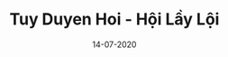 ---
layout: ampstory
title: Tuy Duyen Hoi - Hội Lầy Lội
date: 14-07-2020
cover:
   title: Tuy Duyen Hoi
   subtitle: <h3>1 phút sẽ hít thở 16 lần, mỗi lần khoảng 500 ml khí</h3>
pages: 
 - page-number: 1
   layout: thirds
   top: <h2>Chiều chiều lại nhớ chiều chiều</h2>
   background: /uploads/stories/6bbb8f9b-e1e6-4ae8-b3f0-44f3f008b08e.jpg
   cta:
      link: https://www.facebook.com/lethienchuong
      text: Ông Ballad!
 - page-number: 2
   layout: thirds
   top: <h2>Đi nữa chặng đường đời mới biết mình yêu biển...</h2>
   background: /uploads/stories/d6c3664c-c3e3-4359-8452-465e2c574c04.jpg
   cta:
      link: https://www.facebook.com/xiao.tran.5
      text: Be Tran!
 - page-number: 3
   layout: thirds
   top: <h2>Hà Lan không có ở Đà Lạt, Sài Gòn - Hà Nội mình cũng đã tìm khắp rồi.</h2>
   background: /uploads/stories/29f830a4-1036-437e-ae03-21d5cd0d2a1e.jpg
   cta:
      link: https://www.facebook.com/hoangtuanpham309
      text: Tuấn Nấm!
 - page-number: 4
   layout: thirds
   top: <h2>Cuộc đời ta thay đổi theo hai cách; qua những người ta gặp và qua những cuốn sách ta đọc...</h2>
   background: /uploads/stories/a73a428b-ed09-4523-9c02-fbe019c148c4.jpg
   cta:
      link: https://www.facebook.com/hong.nguyen.927758
      text: Hong Nguyen!
 - page-number: 5
   layout: thirds
   top: <h2>Tôi chuyên Pate!!!</h2>
   background: /uploads/stories/a6c80d1b-da60-4eaa-8aa5-01992397ac7e.jpg
   cta:
      link: https://www.facebook.com/dung.oxzy
      text: Anh Bi!
 - page-number: 6
   layout: thirds
   top: <h2>Nếu không chân thành, đừng bước vào đời nhau....</h2>
   background: /uploads/stories/d83b019d-607e-4f94-a051-18f8c777a4b8.jpg
   cta:
      link: https://www.facebook.com/peaceinside911
      text: Linh Lena!
 - page-number: 7
   layout: thirds
   top: <h2>Đây là tui, Chủ thớt đây, có ý kiến gì không, không thì mồi tiếp, hãy như tui...</h2>
   background: /uploads/stories/0edfd46f-4195-4eeb-9dd5-154e96038022.jpg
   cta:
      link: https://www.facebook.com/le.manhdiem
      text: Điểm!
 - page-number: 8
   layout: thirds
   top: <h2>Càng lớn càng thấm câu; chim lồng cá chậu biết ngày nào ra...</h2>
   background: /uploads/stories/752154fc-c453-48a4-824d-1630596aeab1.jpg
   cta:
      link: https://www.facebook.com/tim.justa
      text: Tóc dài!
 - page-number: 9
   layout: thirds
   top: <h2>Sống...</h2>
   background: /uploads/stories/91c35824-454e-454f-90f5-e62b6dd5e720.jpg
   cta:
      link: https://www.facebook.com/chukku.kuma
      text: Không đề!
---
